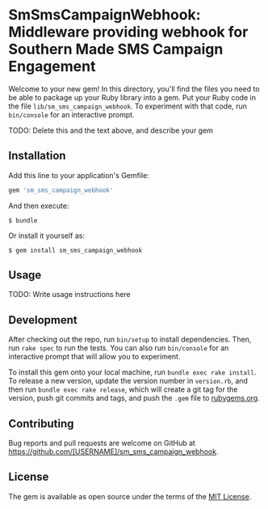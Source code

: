 # SmSmsCampaignWebhook: Middleware providing webhook for Southern Made SMS Campaign Engagement

Welcome to your new gem! In this directory, you'll find the files you need to be able to package up your Ruby library into a gem. Put your Ruby code in the file `lib/sm_sms_campaign_webhook`. To experiment with that code, run `bin/console` for an interactive prompt.

TODO: Delete this and the text above, and describe your gem

## Installation

Add this line to your application's Gemfile:

```ruby
gem 'sm_sms_campaign_webhook'
```

And then execute:

    $ bundle

Or install it yourself as:

    $ gem install sm_sms_campaign_webhook

## Usage

TODO: Write usage instructions here

## Development

After checking out the repo, run `bin/setup` to install dependencies. Then, run `rake spec` to run the tests. You can also run `bin/console` for an interactive prompt that will allow you to experiment.

To install this gem onto your local machine, run `bundle exec rake install`. To release a new version, update the version number in `version.rb`, and then run `bundle exec rake release`, which will create a git tag for the version, push git commits and tags, and push the `.gem` file to [rubygems.org](https://rubygems.org).

## Contributing

Bug reports and pull requests are welcome on GitHub at https://github.com/[USERNAME]/sm_sms_campaign_webhook.

## License

The gem is available as open source under the terms of the [MIT License](https://opensource.org/licenses/MIT).
